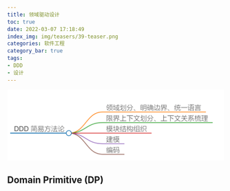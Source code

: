 ```yaml
---
title: 领域驱动设计
toc: true
date: 2022-03-07 17:18:49
index_img: img/teasers/39-teaser.png
categories: 软件工程
category_bar: true
tags:
- DDD
- 设计
---
```


<center>
    <img src="39/simple-DDD.png" />
</center>

<!-- more -->

## Domain Primitive (DP)



